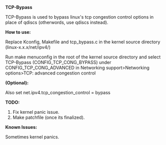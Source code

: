 **TCP-Bypass**

TCP-Bypass is used to bypass linux's tcp congestion control options in place of qdiscs (otherwords, use qdiscs instead).

**How to use:**

Replace Kconfig, Makefile and tcp_bypass.c in the kernel source directory (linux-x.x.x/net/ipv4/)

Run make menuconfig in the root of the kernel source directory and select TCP-Bypass (CONFIG_TCP_CONG_BYPASS) under CONFIG_TCP_CONG_ADVANCED in Networking support>Networking options>TCP: advanced congestion control

**(Optional):** 

Also set net.ipv4.tcp_congestion_control = bypass

**TODO:**

1. Fix kernel panic issue.
2. Make patchfile (once its finalized).

**Known Issues:**

Sometimes kernel panics.
